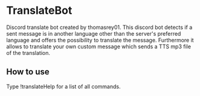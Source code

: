 # TranslateBot

Discord translate bot created by thomasrey01.
This discord bot detects if a sent message is in another language other than the server's preferred language and offers the possibility to translate the message. Furthermore it allows to translate your
own custom message which sends a TTS mp3 file of the translation. 

## How to use
 Type !translateHelp for a list of all commands.
